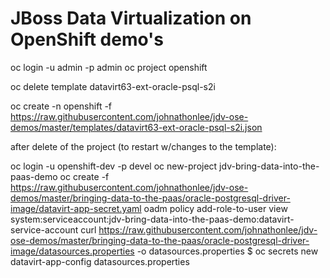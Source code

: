 # JBoss Data Virtualization on OpenShift demo's

oc login -u admin -p admin
oc project openshift

oc delete template datavirt63-ext-oracle-psql-s2i

oc create -n openshift -f https://raw.githubusercontent.com/johnathonlee/jdv-ose-demos/master/templates/datavirt63-ext-oracle-psql-s2i.json

after delete of the project (to restart w/changes to the template):

oc login -u openshift-dev -p devel
oc new-project jdv-bring-data-into-the-paas-demo
oc create -f https://raw.githubusercontent.com/johnathonlee/jdv-ose-demos/master/bringing-data-to-the-paas/oracle-postgresql-driver-image/datavirt-app-secret.yaml
oadm policy add-role-to-user view system:serviceaccount:jdv-bring-data-into-the-paas-demo:datavirt-service-account
curl https://raw.githubusercontent.com/johnathonlee/jdv-ose-demos/master/bringing-data-to-the-paas/oracle-postgresql-driver-image/datasources.properties -o datasources.properties
$ oc secrets new datavirt-app-config datasources.properties
